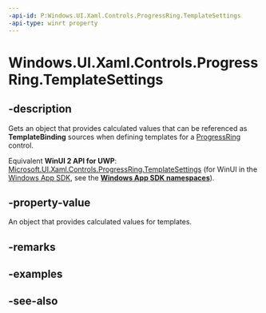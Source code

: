```yaml
---
-api-id: P:Windows.UI.Xaml.Controls.ProgressRing.TemplateSettings
-api-type: winrt property
---
```


<!-- Property syntax
public Windows.UI.Xaml.Controls.Primitives.ProgressRingTemplateSettings TemplateSettings { get; }
-->

# Windows.UI.Xaml.Controls.ProgressRing.TemplateSettings

## -description
Gets an object that provides calculated values that can be referenced as **TemplateBinding** sources when defining templates for a [ProgressRing](progressring.md) control.

Equivalent **WinUI 2 API for UWP**: [Microsoft.UI.Xaml.Controls.ProgressRing.TemplateSettings](/windows/winui/api/microsoft.ui.xaml.controls.progressring.templatesettings) (for WinUI in the [Windows App SDK](/windows/apps/windows-app-sdk/), see the **[Windows App SDK namespaces](/windows/windows-app-sdk/api/winrt/)**).

## -property-value
An object that provides calculated values for templates.

## -remarks

## -examples

## -see-also
